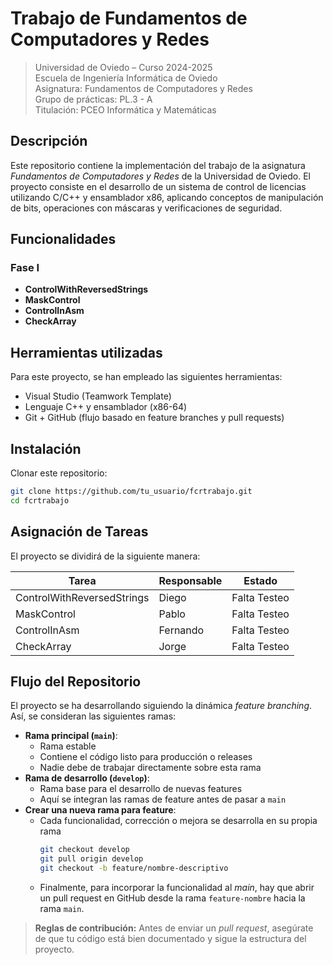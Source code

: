 # Trabajo de Fundamentos de Computadores y Redes

> Universidad de Oviedo – Curso 2024-2025  
> Escuela de Ingeniería Informática de Oviedo   
> Asignatura: Fundamentos de Computadores y Redes  
> Grupo de prácticas: PL.3 - A  
> Titulación: PCEO Informática y Matemáticas
> 

## Descripción
Este repositorio contiene la implementación del trabajo de la asignatura *Fundamentos de Computadores y Redes* de la Universidad de Oviedo. El proyecto consiste en el desarrollo de un sistema de control de licencias utilizando C/C++ y ensamblador x86, aplicando conceptos de manipulación de bits, operaciones con máscaras y verificaciones de seguridad.

## Funcionalidades
### Fase I
- **ControlWithReversedStrings**
- **MaskControl**
- **ControlInAsm**
- **CheckArray**


## Herramientas utilizadas
Para este proyecto, se han empleado las siguientes herramientas:
- Visual Studio (Teamwork Template)
- Lenguaje C++ y ensamblador (x86-64)
- Git + GitHub (flujo basado en feature branches y pull requests)

## Instalación
Clonar este repositorio:
```bash
git clone https://github.com/tu_usuario/fcrtrabajo.git
cd fcrtrabajo
```


## Asignación de Tareas
El proyecto se dividirá de la siguiente manera:

| Tarea                | Responsable       | Estado |
|----------------------|-------------------|------------------|
| ControlWithReversedStrings | Diego |Falta Testeo           |
| MaskControl          | Pablo |Falta Testeo           |
| ControlInAsm         | Fernando |Falta Testeo          |
| CheckArray           | Jorge |Falta Testeo           |


## Flujo del Repositorio

El proyecto se ha desarrollando siguiendo la dinámica *feature branching*. Así, se consideran las siguientes ramas:

- **Rama principal (`main`)**:
  - Rama estable
  - Contiene el código listo para producción o releases
  - Nadie debe de trabajar directamente sobre esta rama
- **Rama de desarrollo (`develop`)**:
  - Rama base para el desarrollo de nuevas features
  - Aquí se integran las ramas de feature antes de pasar a `main`
- **Crear una nueva rama para feature**:
  - Cada funcionalidad, corrección o mejora se desarrolla en su propia rama
    ```bash
    git checkout develop
    git pull origin develop
    git checkout -b feature/nombre-descriptivo
    ```
  - Finalmente, para incorporar la funcionalidad al *main*, hay que abrir un pull request en GitHub desde la rama `feature-nombre` hacia la rama `main`.


> **Reglas de contribución:** Antes de enviar un *pull request*, asegúrate de que tu código está bien documentado y sigue la estructura del proyecto.


